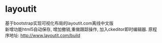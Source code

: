 layoutit
========

基于bootstrap实现可视化布局的layoutit.com离线中文版  
新增功能html5自动保存, 增加撤销,重做跟踪操作, 加入ckeditor即时编辑器.
原程序地址: http://www.layoutit.com/build  

